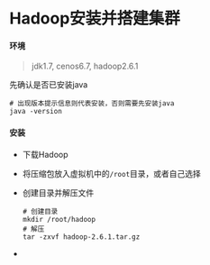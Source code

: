 # Hadoop安装并搭建集群

#### 环境

> jdk1.7, cenos6.7, hadoop2.6.1

先确认是否已安装java

```shell
# 出现版本提示信息则代表安装，否则需要先安装java
java -version
```



#### 安装

- 下载Hadoop

- 将压缩包放入虚拟机中的`/root`目录，或者自己选择

- 创建目录并解压文件

  ```shell
  # 创建目录
  mkdir /root/hadoop
  # 解压
  tar -zxvf hadoop-2.6.1.tar.gz
  ```

- 